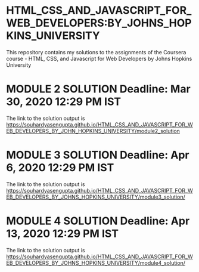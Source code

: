 # HTML_CSS_AND_JAVASCRIPT_FOR_WEB_DEVELOPERS:BY_JOHNS_HOPKINS_UNIVERSITY
This repository contains my solutions to the assignments of the Coursera course - HTML, CSS, and Javascript for Web Developers by Johns Hopkins University 

# MODULE 2 SOLUTION Deadline: Mar 30, 2020 12:29 PM IST
The link to the solution output is https://souhardyasengupta.github.io/HTML_CSS_AND_JAVASCRIPT_FOR_WEB_DEVELOPERS_BY_JOHN_HOPKINS_UNIVERSITY/module2_solution

# MODULE 3 SOLUTION Deadline: Apr 6, 2020 12:29 PM IST
The link to the solution output is 
https://souhardyasengupta.github.io/HTML_CSS_AND_JAVASCRIPT_FOR_WEB_DEVELOPERS_BY_JOHNS_HOPKINS_UNIVERSITY/module3_solution/

# MODULE 4 SOLUTION Deadline: Apr 13, 2020 12:29 PM IST
The link to the solution output is 
https://souhardyasengupta.github.io/HTML_CSS_AND_JAVASCRIPT_FOR_WEB_DEVELOPERS_BY_JOHNS_HOPKINS_UNIVERSITY/module4_solution/
